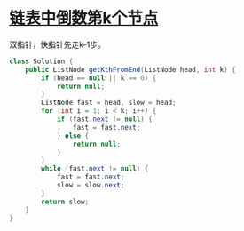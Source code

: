 # [链表中倒数第k个节点](https://leetcode-cn.com/problems/lian-biao-zhong-dao-shu-di-kge-jie-dian-lcof/)

双指针，快指针先走k-1步。

```java
class Solution {
    public ListNode getKthFromEnd(ListNode head, int k) {
        if (head == null || k == 0) {
            return null;
        }
        ListNode fast = head, slow = head;
        for (int i = 1; i < k; i++) {
            if (fast.next != null) {
                fast = fast.next;
            } else {
                return null;
            }
        }
        while (fast.next != null) {
            fast = fast.next;
            slow = slow.next;
        }
        return slow;
    }
}
```
